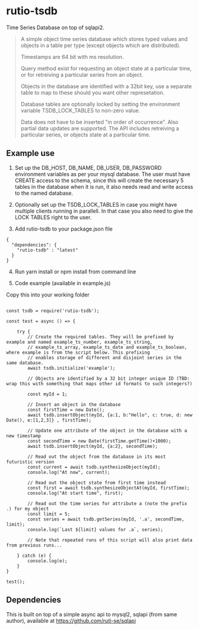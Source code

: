 # rutio-tsdb
Time Series Database on top of sqlapi2.

>
> A simple object time series database which stores typed values and objects in a table per type (except objects which are distributed).
>
> Timestamps are 64 bit with ms resolution.
>
> Query method exist for requesting an object state at a particular time, or for retreiving a particular series from an object.
>
> Objects in the database are identified with a 32bit key, use a separate table to map to these should you want other represetation.
>
> Database tables are optionally locked by setting the environment variable TSDB_LOCK_TABLES to non-zero value.
>
> Data does not have to be inserted "in order of occurrence". Also partial data updates are supported.
> The API includes retreiving a particular series, or objects state at a particular time.
> 

## Example use

1. Set up the DB_HOST, DB_NAME, DB_USER, DB_PASSWORD environment variables as per your mysql database.
The user must have CREATE access to the schema, since this will create the necessary 5 tables in the database when it is run, it also needs read and write access to the named database.

2. Optionally set up the TSDB_LOCK_TABLES in case you might have multiple clients running in parallell. 
In that case you also need to give the LOCK TABLES right to the user.

3. Add rutio-tsdb to your package.json file

```
{
  "dependencies": {
    "rutio-tsdb" : "latest"
  }
}

```

4. Run yarn install or npm install from command line

5. Code example (available in example.js)

Copy this into your working folder

```

const tsdb = require('rutio-tsdb');

const test = async () => {

    try {
        // Create the required tables. They will be prefixed by example and named example_ts_number, example_ts_string, 
        // example_ts_array, example_ts_date and example_ts_boolean, where example is from the script below. This prefixing
        // enables storage of different and disjoint series in the same database.
        await tsdb.initialize('example'); 

        // Objects are identified by a 32 bit integer unique ID (TBD: wrap this with something that maps other id formats to such integers?)

        const myId = 1;

        // Insert an object in the database
        const firstTime = new Date();
        await tsdb.insertObject(myId, {a:1, b:"Hello", c: true, d: new Date(), e:[1,2,3]} , firstTime);

        // Update one attribute of the object in the database with a new timestamp
        const secondTime = new Date(firstTime.getTime()+1000);
        await tsdb.insertObject(myId, {a:2}, secondTime);

        // Read out the object from the database in its most futuristic version
        const current = await tsdb.synthesizeObject(myId);
        console.log("At now", current);

        // Read out the object state from first time instead
        const first = await tsdb.synthesizeObjectAt(myId, firstTime);
        console.log("At start time", first);

        // Read out the time series for attribute a (note the prefix .) for my object
        const limit = 5;
        const series = await tsdb.getSeries(myId, '.a', secondTime, limit);
        console.log(`Last ${limit} values for .a`, series);

        // Note that repeated runs of this script will also print data from previous runs...

    } catch (e) {
        console.log(e);
    }
}

test();

```

## Dependencies

This is built on top of a simple async api to mysql2, sqlapi (from same author), available at https://github.com/ruti-se/sqlapi

